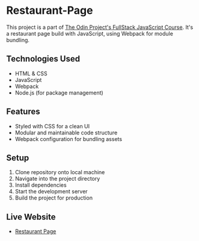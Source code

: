 # Restaurant-Page
This project is a part of [The Odin Project's FullStack JavaScript Course](https://www.theodinproject.com/paths/full-stack-javascript/courses/javascript). It's a restaurant page build with JavaScript, using Webpack for module bundling.

## Technologies Used
* HTML & CSS
* JavaScript
* Webpack 
* Node.js (for package management)

## Features 
* Styled with CSS for a clean UI
* Modular and maintainable code structure
* Webpack configuration for bundling assets

## Setup 
1. Clone repository onto local machine
2. Navigate into the project directory
3. Install dependencies
4. Start the development server
5. Build the project for production

## Live Website
* [Restaurant Page](https://ricky-rubin.github.io/Restaurant-Page/)

